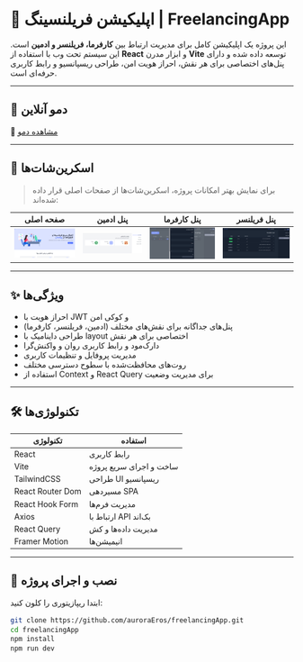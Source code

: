 # 🎯 اپلیکیشن فریلنسینگ | FreelancingApp

این پروژه یک اپلیکیشن کامل برای مدیریت ارتباط بین **کارفرما، فریلنسر و ادمین** است. این سیستم تحت وب با استفاده از **React** و ابزار مدرن **Vite** توسعه داده شده و دارای پنل‌های اختصاصی برای هر نقش، احراز هویت امن، طراحی ریسپانسیو و رابط کاربری حرفه‌ای است.

---

## 🚀 دمو آنلاین

🔗 [مشاهده دمو](https://freelance-app.ir)  

---

## 📸 اسکرین‌شات‌ها

> برای نمایش بهتر امکانات پروژه، اسکرین‌شات‌ها از صفحات اصلی قرار داده شده‌اند:

| صفحه اصلی | پنل ادمین | پنل کارفرما | پنل فریلنسر |
|-----------|------------|-------------|--------------|
| ![صفحه اصلی](./screenshots/home.png) | ![ادمین](./screenshots/admin.png) | ![کارفرما](./screenshots/owner.png) | ![فریلنسر](./screenshots/freelancer.png) |


---

## ✨ ویژگی‌ها

- احراز هویت با JWT و کوکی امن
- پنل‌های جداگانه برای نقش‌های مختلف (ادمین، فریلنسر، کارفرما)
- طراحی داینامیک با layout اختصاصی برای هر نقش
- دارک‌مود و رابط کاربری روان و واکنش‌گرا
- مدیریت پروفایل و تنظیمات کاربری
- روت‌های محافظت‌شده با سطوح دسترسی مختلف
- استفاده از Context و React Query برای مدیریت وضعیت

---

## 🛠️ تکنولوژی‌ها

| تکنولوژی  | استفاده |
|-----------|---------|
| React     | رابط کاربری |
| Vite      | ساخت و اجرای سریع پروژه |
| TailwindCSS | طراحی UI ریسپانسیو |
| React Router Dom | مسیردهی SPA |
| React Hook Form | مدیریت فرم‌ها |
| Axios     | ارتباط با API بک‌اند |
| React Query | مدیریت داده‌ها و کش |
| Framer Motion | انیمیشن‌ها |

---

## 🧩 نصب و اجرای پروژه

ابتدا ریپازیتوری را کلون کنید:

```bash
git clone https://github.com/auroraEros/freelancingApp.git
cd freelancingApp
npm install
npm run dev




